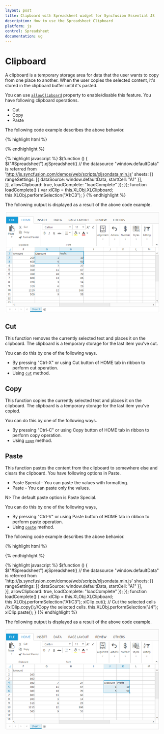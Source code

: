 ```yaml
---
layout: post
title: Clipboard with Spreadsheet widget for Syncfusion Essential JS
description: How to use the Spreadsheet Clipboard
platform: js
control: Spreadsheet
documentation: ug
---
```


# Clipboard

A clipboard is a temporary storage area for data that the user wants to copy from one place to another. When the user copies the selected content, it's stored in the clipboard buffer until it's pasted. 

You can use [`allowClipboard`](https://help.syncfusion.com/js/api/ejspreadsheet#members:allowclipboard "allowClipboard") property to enable/disable this feature. You have following clipboard operations.

* Cut
* Copy
* Paste

The following code example describes the above behavior.

{% highlight html %}
<div id="Spreadsheet"></div>
{% endhighlight %}

{% highlight javascript %}
$(function () {
    $("#Spreadsheet").ejSpreadsheet({
        // the datasource "window.defaultData" is referred from 'http://js.syncfusion.com/demos/web/scripts/xljsondata.min.js'
        sheets: [{
            rangeSettings: [{ dataSource: window.defaultData, startCell: "A1" }],                               
        }],
        allowClipboard: true,
        loadComplete: "loadComplete"
    });
});
function loadComplete() {
    var xlClip = this.XLObj.XLClipboard;
    this.XLObj.performSelection("A1:C3");
}
{% endhighlight %}

The following output is displayed as a result of the above code example.

![](Clipboard_images/Clipboard_img1.png)

## Cut

This function removes the currently selected text and places it on the clipboard. The clipboard is a temporary storage for the last item you've cut.

You can do this by one of the following ways. 

* By pressing "Ctrl-X" or using Cut button of HOME tab in ribbon to perform cut operation.
* Using [`cut`](https://help.syncfusion.com/js/api/ejspreadsheet#methods:xlclipboard-cut "cut") method.

## Copy

This function copies the currently selected text and places it on the clipboard. The clipboard is a temporary storage for the last item you've copied.

You can do this by one of the following ways. 

* By pressing "Ctrl-C" or using Copy button of HOME tab in ribbon to perform copy operation.
* Using [`copy`](https://help.syncfusion.com/js/api/ejspreadsheet#methods:xlclipboard-copy "copy") method.

## Paste

This function pastes the content from the clipboard to somewhere else and clears the clipboard. You have following options in Paste.

* Paste Special - You can paste the values with formatting.
* Paste - You can paste only the values.

N> The default paste option is Paste Special.

You can do this by one of the following ways,

* By pressing "Ctrl-V" or using Paste button of HOME tab in ribbon to perform paste operation.
* Using [`paste`](https://help.syncfusion.com/js/api/ejspreadsheet#methods:xlclipboard-paste "paste") method.

The following code example describes the above behavior.

{% highlight html %}
<div id="Spreadsheet"></div>
{% endhighlight %}

{% highlight javascript %}
$(function () {
    $("#Spreadsheet").ejSpreadsheet({
        // the datasource "window.defaultData" is referred from 'http://js.syncfusion.com/demos/web/scripts/xljsondata.min.js'
        sheets: [{
            rangeSettings: [{ dataSource: window.defaultData, startCell: "A1" }],                               
        }],
        allowClipboard: true,
        loadComplete: "loadComplete"
    });
});
function loadComplete() {
    var xlClip = this.XLObj.XLClipboard;
    this.XLObj.performSelection("A1:C3");
    xlClip.cut(); // Cut the selected cells
    //xlClip.copy();//Copy the selected cells.
    this.XLObj.performSelection("J4");
    xlClip.paste();
}
{% endhighlight %}

The following output is displayed as a result of the above code example.

![](Clipboard_images/Clipboard_img2.png)